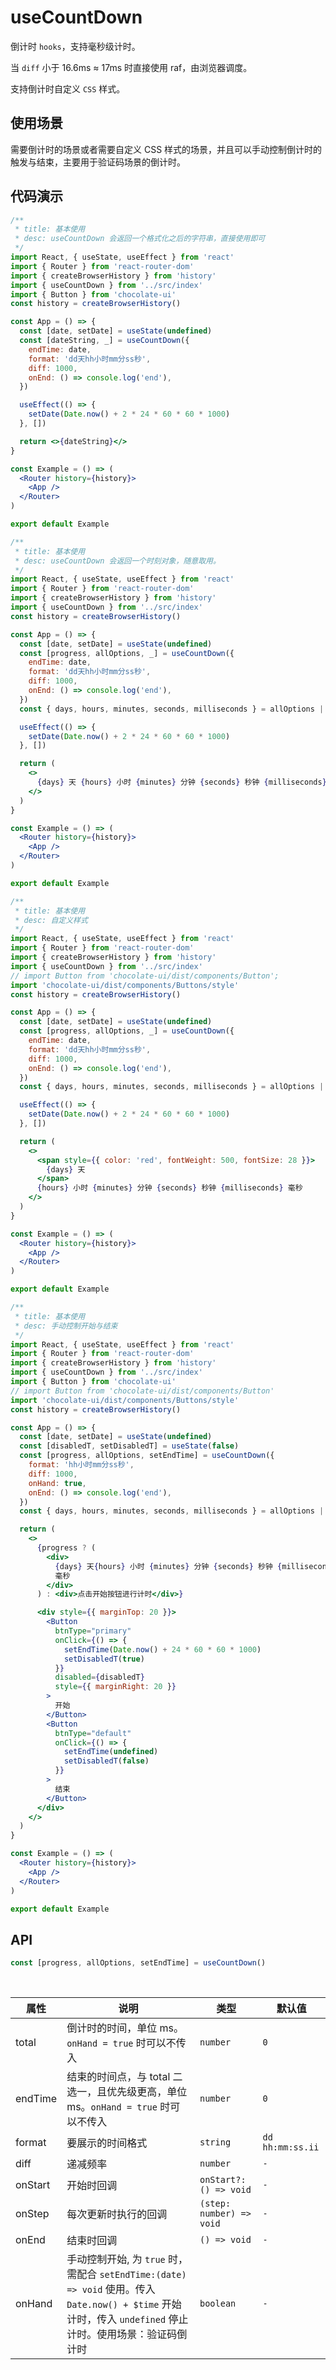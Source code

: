# useCountDown

倒计时 `hooks`，支持毫秒级计时。

当 `diff` 小于 16.6ms ≈ 17ms 时直接使用 raf，由浏览器调度。

支持倒计时自定义 `CSS` 样式。

## 使用场景

需要倒计时的场景或者需要自定义 CSS 样式的场景，并且可以手动控制倒计时的触发与结束，主要用于验证码场景的倒计时。

## 代码演示

```jsx
/**
 * title: 基本使用
 * desc: useCountDown 会返回一个格式化之后的字符串，直接使用即可
 */
import React, { useState, useEffect } from 'react'
import { Router } from 'react-router-dom'
import { createBrowserHistory } from 'history'
import { useCountDown } from '../src/index'
import { Button } from 'chocolate-ui'
const history = createBrowserHistory()

const App = () => {
  const [date, setDate] = useState(undefined)
  const [dateString, _] = useCountDown({
    endTime: date,
    format: 'dd天hh小时mm分ss秒',
    diff: 1000,
    onEnd: () => console.log('end'),
  })

  useEffect(() => {
    setDate(Date.now() + 2 * 24 * 60 * 60 * 1000)
  }, [])

  return <>{dateString}</>
}

const Example = () => (
  <Router history={history}>
    <App />
  </Router>
)

export default Example
```

```jsx
/**
 * title: 基本使用
 * desc: useCountDown 会返回一个时刻对象，随意取用。
 */
import React, { useState, useEffect } from 'react'
import { Router } from 'react-router-dom'
import { createBrowserHistory } from 'history'
import { useCountDown } from '../src/index'
const history = createBrowserHistory()

const App = () => {
  const [date, setDate] = useState(undefined)
  const [progress, allOptions, _] = useCountDown({
    endTime: date,
    format: 'dd天hh小时mm分ss秒',
    diff: 1000,
    onEnd: () => console.log('end'),
  })
  const { days, hours, minutes, seconds, milliseconds } = allOptions || {}

  useEffect(() => {
    setDate(Date.now() + 2 * 24 * 60 * 60 * 1000)
  }, [])

  return (
    <>
      {days} 天 {hours} 小时 {minutes} 分钟 {seconds} 秒钟 {milliseconds} 毫秒
    </>
  )
}

const Example = () => (
  <Router history={history}>
    <App />
  </Router>
)

export default Example
```

```jsx
/**
 * title: 基本使用
 * desc: 自定义样式
 */
import React, { useState, useEffect } from 'react'
import { Router } from 'react-router-dom'
import { createBrowserHistory } from 'history'
import { useCountDown } from '../src/index'
// import Button from 'chocolate-ui/dist/components/Button';
import 'chocolate-ui/dist/components/Buttons/style'
const history = createBrowserHistory()

const App = () => {
  const [date, setDate] = useState(undefined)
  const [progress, allOptions, _] = useCountDown({
    endTime: date,
    format: 'dd天hh小时mm分ss秒',
    diff: 1000,
    onEnd: () => console.log('end'),
  })
  const { days, hours, minutes, seconds, milliseconds } = allOptions || {}

  useEffect(() => {
    setDate(Date.now() + 2 * 24 * 60 * 60 * 1000)
  }, [])

  return (
    <>
      <span style={{ color: 'red', fontWeight: 500, fontSize: 28 }}>
        {days} 天
      </span>
      {hours} 小时 {minutes} 分钟 {seconds} 秒钟 {milliseconds} 毫秒
    </>
  )
}

const Example = () => (
  <Router history={history}>
    <App />
  </Router>
)

export default Example
```

```jsx
/**
 * title: 基本使用
 * desc: 手动控制开始与结束
 */
import React, { useState, useEffect } from 'react'
import { Router } from 'react-router-dom'
import { createBrowserHistory } from 'history'
import { useCountDown } from '../src/index'
import { Button } from 'chocolate-ui'
// import Button from 'chocolate-ui/dist/components/Button'
import 'chocolate-ui/dist/components/Buttons/style'
const history = createBrowserHistory()

const App = () => {
  const [date, setDate] = useState(undefined)
  const [disabledT, setDisabledT] = useState(false)
  const [progress, allOptions, setEndTime] = useCountDown({
    format: 'hh小时mm分ss秒',
    diff: 1000,
    onHand: true,
    onEnd: () => console.log('end'),
  })
  const { days, hours, minutes, seconds, milliseconds } = allOptions || {}

  return (
    <>
      {progress ? (
        <div>
          {days} 天{hours} 小时 {minutes} 分钟 {seconds} 秒钟 {milliseconds}{' '}
          毫秒
        </div>
      ) : <div>点击开始按钮进行计时</div>}

      <div style={{ marginTop: 20 }}>
        <Button
          btnType="primary"
          onClick={() => {
            setEndTime(Date.now() + 24 * 60 * 60 * 1000)
            setDisabledT(true)
          }}
          disabled={disabledT}
          style={{ marginRight: 20 }}
        >
          开始
        </Button>
        <Button
          btnType="default"
          onClick={() => {
            setEndTime(undefined)
            setDisabledT(false)
          }}
        >
          结束
        </Button>
      </div>
    </>
  )
}

const Example = () => (
  <Router history={history}>
    <App />
  </Router>
)

export default Example
```

## API

```js
const [progress, allOptions, setEndTime] = useCountDown()
```

<br/>

| 属性 | 说明 | 类型 | 默认值 |
| --- | --- | --- | --- |
| total | 倒计时的时间，单位 ms。`onHand = true` 时可以不传入 | `number` | `0` |
| endTime | 结束的时间点，与 total 二选一，且优先级更高，单位 ms。`onHand = true` 时可以不传入 | `number` | `0` |
| format | 要展示的时间格式 | `string` | `dd hh:mm:ss.ii` |
| diff | 递减频率 | `number` | `-` |
| onStart | 开始时回调 | `onStart?: () => void` | `-` |
| onStep | 每次更新时执行的回调 | `(step: number) => void` | `-` |
| onEnd | 结束时回调 | `() => void` | `-` |
| onHand | 手动控制开始, 为 `true` 时，需配合 `setEndTime:(date) => void` 使用。传入 `Date.now() + $time` 开始计时，传入 `undefined` 停止计时。使用场景：验证码倒计时 | `boolean` | `-` |
